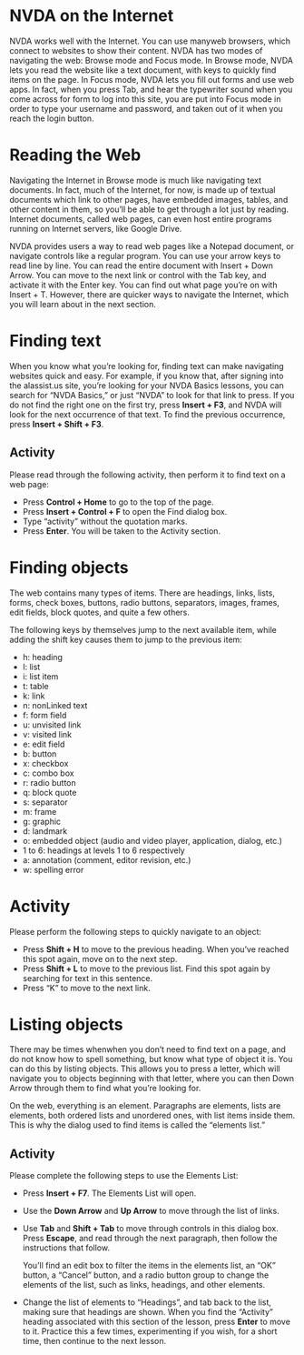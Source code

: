 NVDA on the Internet
====================

NVDA works well with the Internet. You can use manyweb browsers, which connect to websites to show their content. NVDA has two modes of navigating the web: Browse mode and Focus mode. In Browse mode, NVDA lets you read the website like a text document, with keys to quickly find items on the page. In Focus mode, NVDA lets you fill out forms and use web apps. In fact, when you press Tab, and hear the typewriter sound when you come across for form to log into this site, you are put into Focus mode in order to type your username and password, and taken out of it when you reach the login button.

Reading the Web
===============

Navigating the Internet in Browse mode is much like navigating text documents. In fact, much of the Internet, for now, is made up of textual documents which link to other pages, have embedded images, tables, and other content in them, so you’ll be able to get through a lot just by reading. Internet documents, called web pages, can even host entire programs running on Internet servers, like Google Drive.

NVDA provides users a way to read web pages like a Notepad document, or navigate controls like a regular program. You can use your arrow keys to read line by line. You can read the entire document with Insert + Down Arrow. You can move to the next link or control with the Tab key, and activate it with the Enter key. You can find out what page you’re on with Insert + T. However, there are quicker ways to navigate the Internet, which you will learn about in the next section.

Finding text
============

When you know what you’re looking for, finding text can make navigating websites quick and easy. For example, if you know that, after signing into the alassist.us site, you’re looking for your NVDA Basics lessons, you can search for “NVDA Basics,” or just “NVDA” to look for that link to press. If you do not find the right one on the first try, press **Insert + F3**, and NVDA will look for the next occurrence of that text. To find the previous occurrence, press **Insert + Shift + F3**.

Activity
--------

Please read through the following activity, then perform it to find text on a web page:

- Press **Control + Home** to go to the top of the page.
- Press **Insert + Control + F** to open the Find dialog box.
- Type “activity” without the quotation marks.
- Press **Enter**. You will be taken to the Activity section.

Finding objects
===============

The web contains many types of items. There are headings, links, lists, forms, check boxes, buttons, radio buttons, separators, images, frames, edit fields, block quotes, and quite a few others.

The following keys by themselves jump to the next available item, while adding the shift key causes them to jump to the previous item:

- h: heading
- l: list
- i: list item
- t: table
- k: link
- n: nonLinked text
- f: form field
- u: unvisited link
- v: visited link
- e: edit field
- b: button
- x: checkbox
- c: combo box
- r: radio button
- q: block quote
- s: separator
- m: frame
- g: graphic
- d: landmark
- o: embedded object (audio and video player, application, dialog, etc.)
- 1 to 6: headings at levels 1 to 6 respectively
- a: annotation (comment, editor revision, etc.)
- w: spelling error

Activity
========

Please perform the following steps to quickly navigate to an object:

- Press **Shift + H** to move to the previous heading. When you’ve reached this spot again, move on to the next step.
- Press **Shift + L** to move to the previous list. Find this spot again by searching for text in this sentence.
- Press “K” to move to the next link.

Listing objects
===============

There may be times whenwhen you don’t need to find text on a page, and do not know how to spell something, but know what type of object it is. You can do this by listing objects. This allows you to press a letter, which will navigate you to objects beginning with that letter, where you can then Down Arrow through them to find what you’re looking for.

On the web, everything is an element. Paragraphs are elements, lists are elements, both ordered lists and unordered ones, with list items inside them. This is why the dialog used to find items is called the “elements list.”

Activity
--------

Please complete the following steps to use the Elements List:

- Press **Insert + F7**. The Elements List will open.
- Use the **Down Arrow** and **Up Arrow** to move through the list of links.
- Use **Tab** and **Shift + Tab** to move through controls in this dialog box. Press **Escape**, and read through the next paragraph, then follow the instructions that follow.
 
  You’ll find an edit box to filter the items in the elements list, an “OK” button, a “Cancel” button, and a radio button group to change the elements of the list, such as links, headings, and other elements.

- Change the list of elements to “Headings”, and tab back to the list, making sure that headings are shown. When you find the “Activity” heading associated with this section of the lesson, press **Enter** to move to it. Practice this a few times, experimenting if you wish, for a short time, then continue to the next lesson.

